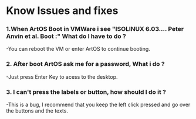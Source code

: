 # Know Issues and fixes
### 1.When ArtOS Boot in VMWare i see "ISOLINUX 6.03.... Peter Anvin et al. Boot :" What do I have to do ?
  -You can reboot the VM or enter ArtOS to continue booting.
### 2. After boot ArtOS ask me for a password, What i do ?
  -Just press Enter Key to acess to the desktop.
### 3. I can't press the labels or button, how should I do it ?
  -This is a bug, I recommend that you keep the left click pressed and go over the buttons and the texts.
